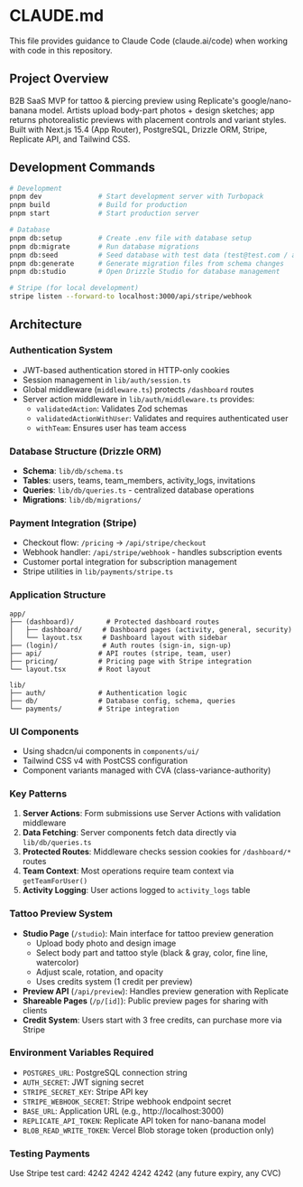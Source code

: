 # CLAUDE.md

This file provides guidance to Claude Code (claude.ai/code) when working with code in this repository.

## Project Overview

B2B SaaS MVP for tattoo & piercing preview using Replicate's google/nano-banana model. Artists upload body-part photos + design sketches; app returns photorealistic previews with placement controls and variant styles. Built with Next.js 15.4 (App Router), PostgreSQL, Drizzle ORM, Stripe, Replicate API, and Tailwind CSS.

## Development Commands

```bash
# Development
pnpm dev              # Start development server with Turbopack
pnpm build            # Build for production
pnpm start            # Start production server

# Database
pnpm db:setup         # Create .env file with database setup
pnpm db:migrate       # Run database migrations
pnpm db:seed          # Seed database with test data (test@test.com / admin123)
pnpm db:generate      # Generate migration files from schema changes
pnpm db:studio        # Open Drizzle Studio for database management

# Stripe (for local development)
stripe listen --forward-to localhost:3000/api/stripe/webhook
```

## Architecture

### Authentication System
- JWT-based authentication stored in HTTP-only cookies
- Session management in `lib/auth/session.ts`
- Global middleware (`middleware.ts`) protects `/dashboard` routes
- Server action middleware in `lib/auth/middleware.ts` provides:
  - `validatedAction`: Validates Zod schemas
  - `validatedActionWithUser`: Validates and requires authenticated user
  - `withTeam`: Ensures user has team access

### Database Structure (Drizzle ORM)
- **Schema**: `lib/db/schema.ts`
- **Tables**: users, teams, team_members, activity_logs, invitations
- **Queries**: `lib/db/queries.ts` - centralized database operations
- **Migrations**: `lib/db/migrations/`

### Payment Integration (Stripe)
- Checkout flow: `/pricing` → `/api/stripe/checkout`
- Webhook handler: `/api/stripe/webhook` - handles subscription events
- Customer portal integration for subscription management
- Stripe utilities in `lib/payments/stripe.ts`

### Application Structure
```
app/
├── (dashboard)/        # Protected dashboard routes
│   ├── dashboard/     # Dashboard pages (activity, general, security)
│   └── layout.tsx     # Dashboard layout with sidebar
├── (login)/           # Auth routes (sign-in, sign-up)
├── api/              # API routes (stripe, team, user)
├── pricing/          # Pricing page with Stripe integration
└── layout.tsx        # Root layout

lib/
├── auth/             # Authentication logic
├── db/               # Database config, schema, queries
└── payments/         # Stripe integration
```

### UI Components
- Using shadcn/ui components in `components/ui/`
- Tailwind CSS v4 with PostCSS configuration
- Component variants managed with CVA (class-variance-authority)

### Key Patterns
1. **Server Actions**: Form submissions use Server Actions with validation middleware
2. **Data Fetching**: Server components fetch data directly via `lib/db/queries.ts`
3. **Protected Routes**: Middleware checks session cookies for `/dashboard/*` routes
4. **Team Context**: Most operations require team context via `getTeamForUser()`
5. **Activity Logging**: User actions logged to `activity_logs` table

### Tattoo Preview System
- **Studio Page** (`/studio`): Main interface for tattoo preview generation
  - Upload body photo and design image
  - Select body part and tattoo style (black & gray, color, fine line, watercolor)
  - Adjust scale, rotation, and opacity
  - Uses credits system (1 credit per preview)
- **Preview API** (`/api/preview`): Handles preview generation with Replicate
- **Shareable Pages** (`/p/[id]`): Public preview pages for sharing with clients
- **Credit System**: Users start with 3 free credits, can purchase more via Stripe

### Environment Variables Required
- `POSTGRES_URL`: PostgreSQL connection string
- `AUTH_SECRET`: JWT signing secret
- `STRIPE_SECRET_KEY`: Stripe API key
- `STRIPE_WEBHOOK_SECRET`: Stripe webhook endpoint secret
- `BASE_URL`: Application URL (e.g., http://localhost:3000)
- `REPLICATE_API_TOKEN`: Replicate API token for nano-banana model
- `BLOB_READ_WRITE_TOKEN`: Vercel Blob storage token (production only)

### Testing Payments
Use Stripe test card: 4242 4242 4242 4242 (any future expiry, any CVC)